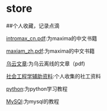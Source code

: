 # store

##个人收藏，记录点滴

[intromax_cn.pdf](./intromax_cn.pdf):为maxima的中文书籍

[maxiam_zh.pdf](./maxima_zh.pdf):为maxima的中文书籍

[乌云文章](./乌云文章):为乌云离线的文章（pdf)

[社会工程学辅助资料](./社会工程学辅助资料):个人收集的社工资料

[python](./python):为python学习教程

[MySQl](./MySQl):为mysql的教程



